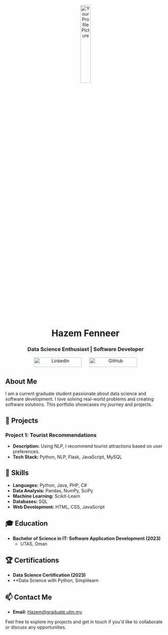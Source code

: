 <p align="center">
  <img src="https://media.licdn.com/dms/image/D4D03AQHXU0e1-RIv5g/profile-displayphoto-shrink_400_400/0/1695093565456?e=1703116800&v=beta&t=geDpXSlOvE9oTf3rKu5zLZyouGVGSdIBYsspIehAw18" alt="Your Profile Picture" style="width: 25%;">

</p>

<h1 align="center">Hazem Fenneer</h1>

<h3 align="center">Data Science Enthusiast | Software Developer</h3>

<div align="center">
  <a href="https://www.linkedin.com/in/hazem-fenneer-7aa8b3219" target="_blank" style="text-decoration: none; margin: 10px;">
    <img src="https://img.shields.io/badge/LinkedIn-Connect-0A66C2" alt="LinkedIn" width="150" height="30">
  </a>
  <a href="https://github.com/HazemFenneer" target="_blank" style="text-decoration: none; margin: 10px;">
    <img src="https://img.shields.io/badge/GitHub-Follow-181717" alt="GitHub" width="150" height="30">
  </a>
</div>


## About Me

I am a current graduate student passionate about data science and software development. I love solving real-world problems and creating software solutions. This portfolio showcases my journey and projects.

## 🚀 Projects

### Project 1: Tourist Recommendations
- **Description:** Using NLP, I recommend tourist attractions based on user preferences.
- **Tech Stack:** Python, NLP, Flask, JavaScript, MySQL

## 💼 Skills

- **Languages:** Python, Java, PHP, C#
- **Data Analysis:** Pandas, NumPy, SciPy
- **Machine Learning:** Scikit-Learn
- **Databases:** SQL
- **Web Development:** HTML, CSS, JavaScript

## 🎓 Education

- **Bachelor of Science in IT: Software Application Development (2023)**
  - UTAS, Oman

## 🏆 Certifications

- **Data Science Certification (2023)**
- **Data Science with Python, Simplilearn

## 📫 Contact Me

- **Email:** Hazem@graduate.utm.my

Feel free to explore my projects and get in touch if you'd like to collaborate or discuss any opportunities.
